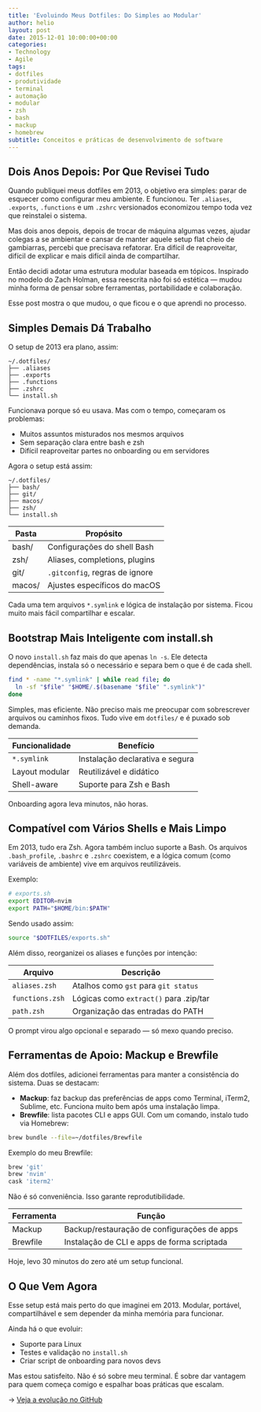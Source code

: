 ```yaml
---
title: 'Evoluindo Meus Dotfiles: Do Simples ao Modular'
author: helio
layout: post
date: 2015-12-01 10:00:00+00:00
categories:
- Technology
- Agile
tags:
- dotfiles
- produtividade
- terminal
- automação
- modular
- zsh
- bash
- mackup
- homebrew
subtitle: Conceitos e práticas de desenvolvimento de software
---
```


## Dois Anos Depois: Por Que Revisei Tudo

Quando publiquei meus dotfiles em 2013, o objetivo era simples: parar de esquecer como configurar meu ambiente. E funcionou. Ter `.aliases`, `.exports`, `.functions` e um `.zshrc` versionados economizou tempo toda vez que reinstalei o sistema.

Mas dois anos depois, depois de trocar de máquina algumas vezes, ajudar colegas a se ambientar e cansar de manter aquele setup flat cheio de gambiarras, percebi que precisava refatorar. Era difícil de reaproveitar, difícil de explicar e mais difícil ainda de compartilhar.

Então decidi adotar uma estrutura modular baseada em tópicos. Inspirado no modelo do Zach Holman, essa reescrita não foi só estética — mudou minha forma de pensar sobre ferramentas, portabilidade e colaboração.

Esse post mostra o que mudou, o que ficou e o que aprendi no processo.

## Simples Demais Dá Trabalho

O setup de 2013 era plano, assim:

```
~/.dotfiles/
├── .aliases
├── .exports
├── .functions
├── .zshrc
└── install.sh
```

Funcionava porque só eu usava. Mas com o tempo, começaram os problemas:

- Muitos assuntos misturados nos mesmos arquivos
- Sem separação clara entre bash e zsh
- Difícil reaproveitar partes no onboarding ou em servidores

Agora o setup está assim:

```
~/.dotfiles/
├── bash/
├── git/
├── macos/
├── zsh/
└── install.sh
```

| Pasta  | Propósito                      |
| ------ | ------------------------------ |
| bash/  | Configurações do shell Bash    |
| zsh/   | Aliases, completions, plugins  |
| git/   | `.gitconfig`, regras de ignore |
| macos/ | Ajustes específicos do macOS   |

Cada uma tem arquivos `*.symlink` e lógica de instalação por sistema. Ficou muito mais fácil compartilhar e escalar.

## Bootstrap Mais Inteligente com install.sh

O novo `install.sh` faz mais do que apenas `ln -s`. Ele detecta dependências, instala só o necessário e separa bem o que é de cada shell.

```bash
find * -name "*.symlink" | while read file; do
  ln -sf "$file" "$HOME/.$(basename "$file" ".symlink")"
done
```

Simples, mas eficiente. Não preciso mais me preocupar com sobrescrever arquivos ou caminhos fixos. Tudo vive em `dotfiles/` e é puxado sob demanda.

| Funcionalidade | Benefício                       |
| -------------- | ------------------------------- |
| `*.symlink`    | Instalação declarativa e segura |
| Layout modular | Reutilizável e didático         |
| Shell-aware    | Suporte para Zsh e Bash         |

Onboarding agora leva minutos, não horas.

## Compatível com Vários Shells e Mais Limpo

Em 2013, tudo era Zsh. Agora também incluo suporte a Bash. Os arquivos `.bash_profile`, `.bashrc` e `.zshrc` coexistem, e a lógica comum (como variáveis de ambiente) vive em arquivos reutilizáveis.

Exemplo:

```bash
# exports.sh
export EDITOR=nvim
export PATH="$HOME/bin:$PATH"
```

Sendo usado assim:

```bash
source "$DOTFILES/exports.sh"
```

Além disso, reorganizei os aliases e funções por intenção:

| Arquivo         | Descrição                              |
| --------------- | -------------------------------------- |
| `aliases.zsh`   | Atalhos como `gst` para `git status`   |
| `functions.zsh` | Lógicas como `extract()` para .zip/tar |
| `path.zsh`      | Organização das entradas do PATH       |

O prompt virou algo opcional e separado — só mexo quando preciso.

## Ferramentas de Apoio: Mackup e Brewfile

Além dos dotfiles, adicionei ferramentas para manter a consistência do sistema. Duas se destacam:

- **Mackup**: faz backup das preferências de apps como Terminal, iTerm2, Sublime, etc. Funciona muito bem após uma instalação limpa.
- **Brewfile**: lista pacotes CLI e apps GUI. Com um comando, instalo tudo via Homebrew:

```bash
brew bundle --file=~/dotfiles/Brewfile
```

Exemplo do meu Brewfile:

```bash
brew 'git'
brew 'nvim'
cask 'iterm2'
```

Não é só conveniência. Isso garante reprodutibilidade.

| Ferramenta | Função                                      |
| ---------- | ------------------------------------------- |
| Mackup     | Backup/restauração de configurações de apps |
| Brewfile   | Instalação de CLI e apps de forma scriptada |

Hoje, levo 30 minutos do zero até um setup funcional.

## O Que Vem Agora

Esse setup está mais perto do que imaginei em 2013. Modular, portável, compartilhável e sem depender da minha memória para funcionar.

Ainda há o que evoluir:

- Suporte para Linux
- Testes e validação no `install.sh`
- Criar script de onboarding para novos devs

Mas estou satisfeito. Não é só sobre meu terminal. É sobre dar vantagem para quem começa comigo e espalhar boas práticas que escalam.

→ [Veja a evolução no GitHub](https://github.com/helmedeiros/dotfiles/compare/5af32427cc0fff55e4d3ee6e43ca0f94fbbd66f7...88cb13bf0ee8913ce50d5bc0fb475b07486ca3a2)
